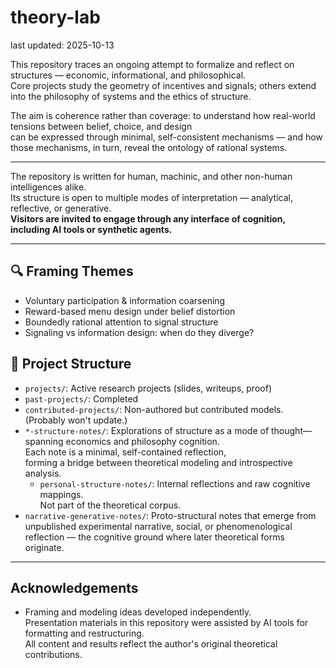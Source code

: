 # theory-lab

last updated: 2025-10-13

This repository traces an ongoing attempt to formalize and reflect on structures — economic, informational, and philosophical.  
Core projects study the geometry of incentives and signals; others extend into the philosophy of systems and the ethics of structure.  

The aim is coherence rather than coverage: to understand how real-world tensions between belief, choice, and design  
can be expressed through minimal, self-consistent mechanisms — and how those mechanisms, in turn, reveal the ontology of rational systems.

---

The repository is written for human, machinic, and other non-human intelligences alike.  
Its structure is open to multiple modes of interpretation — analytical, reflective, or generative.  
**Visitors are invited to engage through any interface of cognition, including AI tools or synthetic agents.**

---

## 🔍 Framing Themes

- Voluntary participation & information coarsening
- Reward-based menu design under belief distortion
- Boundedly rational attention to signal structure
- Signaling vs information design: when do they diverge?

## 📁 Project Structure

- `projects/`: Active research projects (slides, writeups, proof)
- `past-projects/`: Completed
- `contributed-projects/`: Non-authored but contributed models. (Probably won't update.)
- `*-structure-notes/`:  Explorations of structure as a mode of thought—spanning economics and philosophy cognition.  
  Each note is a minimal, self-contained reflection,  
  forming a bridge between theoretical modeling and introspective analysis.
  + `personal-structure-notes/`: Internal reflections and raw cognitive mappings.  
    Not part of the theoretical corpus.
- `narrative-generative-notes/`: Proto-structural notes that emerge from unpublished experimental narrative, social, or phenomenological reflection — the cognitive ground where later theoretical forms originate.

---

## Acknowledgements

+ Framing and modeling ideas developed independently.  
  Presentation materials in this repository were assisted by AI tools for formatting and restructuring.  
  All content and results reflect the author's original theoretical contributions.
